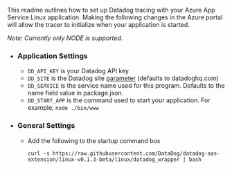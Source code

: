 This readme outlines how to set up Datadog tracing with your Azure App Service Linux application. Making the following changes in the Azure portal will allow the tracer to initialize when your application is started.

_Note: Currently only NODE is supported._

- ### Application Settings
    - `DD_API_KEY` is your Datadog API key 
    - `DD_SITE` is the Datadog site [parameter](https://docs.datadoghq.com/getting_started/site/#access-the-datadog-site) (defaults to datadoghq.com)
    - `DD_SERVICE` is the service name used for this program. Defaults to the name field value in package.json.
    - `DD_START_APP` is the command used to start your application. For example, `node ./bin/www`

- ### General Settings
    - Add the following to the startup command box
    
          curl -s https://raw.githubusercontent.com/DataDog/datadog-aas-extension/linux-v0.1.3-beta/linux/datadog_wrapper | bash
